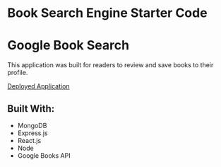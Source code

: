 # Book Search Engine Starter Code
# Google Book Search
This application was built for readers to review and save books to their profile.

[Deployed Application]()

## Built With: 
- MongoDB
- Express.js
- React.js
- Node
- Google Books API
 